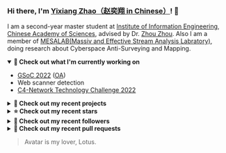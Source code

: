 ### Hi there, I'm [Yixiang Zhao（赵奕翔 in Chinese）](https://seriouszyx.github.io/homepage/)! 👋 

I am a second-year master student at [Institute of Information Engineering](http://www.iie.ac.cn/), [Chinese Academy of Sciences](https://www.cas.cn/), advised by Dr. [Zhou Zhou](http://people.ucas.edu.cn/~zhouzhou). Also I am a member of [MESALAB(Massiv and Effective Stream Analysis Labratory)](http://mesalab.cn/), doing research about Cyberspace Anti-Surveying and Mapping.

<details open>
  <summary><strong>🔭 Check out what I'm currently working on</strong></summary>
  
  - [GSoC 2022](https://summerofcode.withgoogle.com/programs/2022/projects/ev4TPeRU) ([OA](https://gsoc.casbin.org/))
  - Web scanner detection
  - [C4-Network Technology Challenge 2022](http://net.c4best.cn/)
</details>

<details>
  <summary><strong>🌱 Check out my recent projects</strong></summary>
  
  - [seriouszyx/hexo-theme-star](https://github.com/seriouszyx/hexo-theme-star) - A clean and minimalist theme for Hexo
  - [seriouszyx/maven-release-example](https://github.com/seriouszyx/maven-release-example) - 
  - [seriouszyx/UCAS-NLP-Course](https://github.com/seriouszyx/UCAS-NLP-Course) - 
  - [seriouszyx/ScannerRecognition](https://github.com/seriouszyx/ScannerRecognition) - 网络扫描探测工具的分析与识别（Zmap | Angry IP Scanner | Masscan）
  - [seriouszyx/Load-Balance-Papers](https://github.com/seriouszyx/Load-Balance-Papers) - List of awesome papers about load balancing in mobile ad hoc networks
</details>

<details>
  <summary><strong>⭐ Check out my recent stars</strong></summary>

  
  - [tensorchord/envd](https://github.com/tensorchord/envd) - 🏕️ Development environment for machine learning (2 weeks ago)
  - [inetrg/spoki](https://github.com/inetrg/spoki) - Artifacts of the USENIX Security 2022 paper &#34;Spoki: Unveiling a New Wave of Scanners through a Reactive Network Telescope&#34; (1 month ago)
  - [apache/incubator-shenyu](https://github.com/apache/incubator-shenyu) - Apache ShenYu is a Java native API Gateway for service proxy, protocol conversion and API governance. (3 months ago)
  - [apache/inlong](https://github.com/apache/inlong) - Apache InLong - a one-stop integration framework for massive data (3 months ago)
  - [alibaba/ilogtail](https://github.com/alibaba/ilogtail) - The Lightweight Data Collector of SLS in Alibaba Cloud (4 months ago)
</details>

<details>
  <summary><strong>👯 Check out my recent followers</strong></summary>
  
  - [bi11ygates](https://github.com/bi11ygates)
  - [waltcow](https://github.com/waltcow)
  - [EasonXeu](https://github.com/EasonXeu)
  - [Madhan-Kumar-N](https://github.com/Madhan-Kumar-N)
  - [Kayla1026](https://github.com/Kayla1026)
</details>

<details>
  <summary><strong>🔨 Check out my recent pull requests</strong></summary>
  
  - [feat: store signin url when getting the signup url](https://github.com/casdoor/casdoor-js-sdk/pull/30) on [casdoor/casdoor-js-sdk](https://github.com/casdoor/casdoor-js-sdk) (2 days ago)
  - [fix: crowdin kept deleting translations](https://github.com/casdoor/casdoor/pull/843) on [casdoor/casdoor](https://github.com/casdoor/casdoor) (1 week ago)
  - [feat: update saml idp docs for keycloak](https://github.com/casdoor/casdoor-website/pull/231) on [casdoor/casdoor-website](https://github.com/casdoor/casdoor-website) (1 week ago)
  - [feat: support casdoor as saml idp to connect keycloak](https://github.com/casdoor/casdoor/pull/832) on [casdoor/casdoor](https://github.com/casdoor/casdoor) (2 weeks ago)
  - [Fix the version of libtrace in setup.sh](https://github.com/inetrg/spoki/pull/3) on [inetrg/spoki](https://github.com/inetrg/spoki) (2 weeks ago)
</details>

> Avatar is my lover, Lotus.




